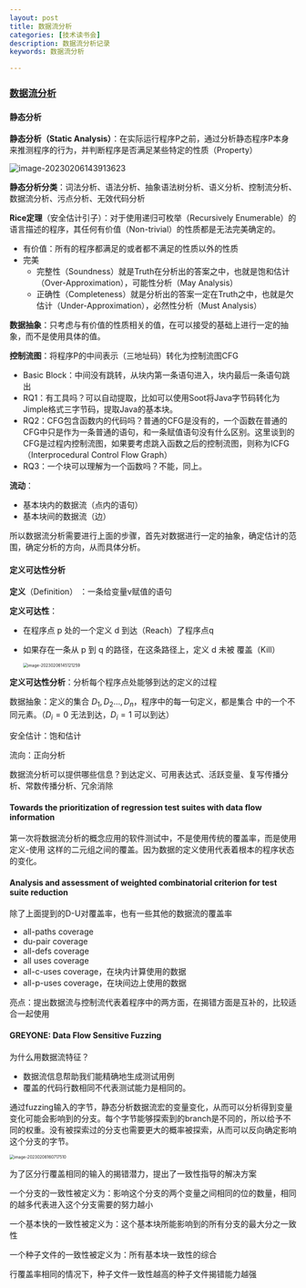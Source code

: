 ```yaml
---
layout: post
title: 数据流分析
categories: [技术读书会]
description: 数据流分析记录
keywords: 数据流分析

---
```


### [数据流分析][]

#### 静态分析

**静态分析（Static Analysis）**：在实际运行程序P之前，通过分析静态程序P本身来推测程序的行为，并判断程序是否满足某些特定的性质（Property）

![image-20230206143913623](https://ningmo.oss-cn-beijing.aliyuncs.com/img/image-20230206143913623.png)

**静态分析分类**：词法分析、语法分析、抽象语法树分析、语义分析、控制流分析、数据流分析、污点分析、无效代码分析

**Rice定理**（安全估计引子）：对于使用递归可枚举（Recursively Enumerable）的语言描述的程序，其任何有价值（Non-trivial）的性质都是无法完美确定的。

* 有价值：所有的程序都满足的或者都不满足的性质以外的性质
* 完美
  * 完整性（Soundness）就是Truth在分析出的答案之中，也就是饱和估计（Over-Approximation），可能性分析（May Analysis）
  * 正确性（Completeness）就是分析出的答案一定在Truth之中，也就是欠估计（Under-Approximation），必然性分析（Must Analysis）

**数据抽象**：只考虑与有价值的性质相关的值，在可以接受的基础上进行一定的抽象，而不是使用具体的值。

**控制流图**：将程序P的中间表示（三地址码）转化为控制流图CFG

* Basic Block：中间没有跳转，从块内第一条语句进入，块内最后一条语句跳出
* RQ1：有工具吗？可以自动提取，比如可以使用Soot将Java字节码转化为Jimple格式三字节码，提取Java的基本块。
* RQ2：CFG包含函数内的代码吗？普通的CFG是没有的，一个函数在普通的CFG中只是作为一条普通的语句，和一条赋值语句没有什么区别。这里谈到的CFG是过程内控制流图，如果要考虑跳入函数之后的控制流图，则称为ICFG（Interprocedural Control Flow Graph）
* RQ3：一个块可以理解为一个函数吗？不能，同上。

**流动**：

* 基本块内的数据流（点内的语句）
* 基本块间的数据流（边）

所以数据流分析需要进行上面的步骤，首先对数据进行一定的抽象，确定估计的范围，确定分析的方向，从而具体分析。





#### 定义可达性分析

**定义**（Definition） ：一条给变量v赋值的语句

**定义可达性**：

* 在程序点 p 处的一个定义 d 到达（Reach）了程序点q

* 如果存在一条从 p 到 q 的路径，在这条路径上，定义 d 未被 覆盖（Kill）

  <img src="https://ningmo.oss-cn-beijing.aliyuncs.com/img/image-20230206145121259.png" alt="image-20230206145121259" style="zoom:50%;" />

**定义可达性分析**：分析每个程序点处能够到达的定义的过程



数据抽象：定义的集合 ${D_1 ,D_2 ...,D_n }$，程序中的每一句定义，都是集合 中的一个不同元素。（$D_i =0$ 无法到达，$D_i=1$ 可以到达）

安全估计：饱和估计

流向：正向分析



数据流分析可以提供哪些信息？到达定义、可用表达式、活跃变量、复写传播分析、常数传播分析、冗余消除

#### **Towards the prioritization of regression test suites with data flow information**

第一次将数据流分析的概念应用的软件测试中，不是使用传统的覆盖率，而是使用 定义-使用 这样的二元组之间的覆盖。因为数据的定义使用代表着根本的程序状态的变化。

#### Analysis and assessment of weighted combinatorial criterion for test suite reduction

除了上面提到的D-U对覆盖率，也有一些其他的数据流的覆盖率

* all-paths coverage
* du-pair coverage
* all-defs coverage
* all uses coverage
* all-c-uses coverage，在块内计算使用的数据
* all-p-uses coverage，在块间边上使用的数据

亮点：提出数据流与控制流代表着程序中的两方面，在揭错方面是互补的，比较适合一起使用

#### GREYONE: Data Flow Sensitive Fuzzing

为什么用数据流特征？

* 数据流信息帮助我们能精确地生成测试用例
* 覆盖的代码行数相同不代表测试能力是相同的。

通过fuzzing输入的字节，静态分析数据流宏的变量变化，从而可以分析得到变量变化可能会影响到的分支。每个字节能够探索到的branch是不同的，所以给予不同的权重。没有被探索过的分支也需要更大的概率被探索，从而可以反向确定影响这个分支的字节。

<img src="https://ningmo.oss-cn-beijing.aliyuncs.com/img/image-20230206160717510.png" alt="image-20230206160717510" style="zoom:50%;" />

为了区分行覆盖相同的输入的揭错潜力，提出了一致性指导的解决方案

一个分支的一致性被定义为：影响这个分支的两个变量之间相同的位的数量，相同的越多代表进入这个分支需要的努力越小

一个基本快的一致性被定义为：这个基本块所能影响到的所有分支的最大分之一致性

一个种子文件的一致性被定义为：所有基本块一致性的综合

行覆盖率相同的情况下，种子文件一致性越高的种子文件揭错能力越强



[数据流分析]:https://meeting.tencent.com/user-center/shared-record-info?id=defe1cbd-16ba-4d48-9cba-8bb12310e9c8&from=3
